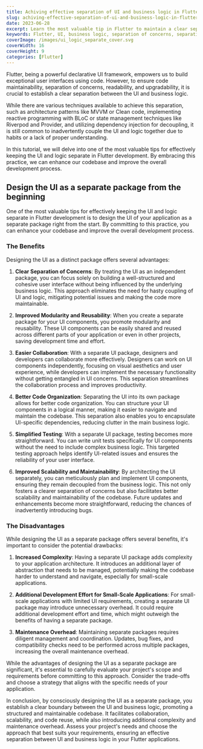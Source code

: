 ```yaml
---
title: Achiving effective separation of UI and business logic in Flutter
slug: achiving-effective-separation-of-ui-and-business-logic-in-flutter
date: 2023-06-28
excerpt: Learn the most valuable tip in Flutter to maintain a clear separation between UI and business logic. Enhance codebase, improve development process, and enjoy benefits like modularity, collaboration, and better code organization.
keywords: Flutter, UI, business logic, separation of concerns, separation of UI and logic, Flutter development, Flutter tutorial, Flutter guide, Advanced Flutter
coverImage: /images/ui_logic_separate_cover.svg
coverWidth: 16
coverHeight: 9
categories: [Flutter]
---
```


Flutter, being a powerful declarative UI framework, empowers us to build exceptional user interfaces using code. However, to ensure code maintainability, separation of concerns, readability, and upgradability, it is crucial to establish a clear separation between the UI and business logic.

While there are various techniques available to achieve this separation, such as architecture patterns like MVVM or Clean code, implementing reactive programming with BLoC or state management techniques like Riverpod and Provider, and utilizing dependency injection for decoupling, it is still common to inadvertently couple the UI and logic together due to habits or a lack of proper understanding.

In this tutorial, we will delve into one of the most valuable tips for effectively keeping the UI and logic separate in Flutter development. By embracing this practice, we can enhance our codebase and improve the overall development process. 

## Design the UI as a separate package from the beginning

One of the most valuable tips for effectively keeping the UI and logic separate in Flutter development is to design the UI of your application as a separate package right from the start. By committing to this practice, you can enhance your codebase and improve the overall development process.

### The Benefits

Designing the UI as a distinct package offers several advantages:

1. **Clear Separation of Concerns**: By treating the UI as an independent package, you can focus solely on building a well-structured and cohesive user interface without being influenced by the underlying business logic. This approach eliminates the need for hasty coupling of UI and logic, mitigating potential issues and making the code more maintainable.
    
2. **Improved Modularity and Reusability**: When you create a separate package for your UI components, you promote modularity and reusability. These UI components can be easily shared and reused across different parts of your application or even in other projects, saving development time and effort.
    
3. **Easier Collaboration**: With a separate UI package, designers and developers can collaborate more effectively. Designers can work on UI components independently, focusing on visual aesthetics and user experience, while developers can implement the necessary functionality without getting entangled in UI concerns. This separation streamlines the collaboration process and improves productivity.
    
4. **Better Code Organization**: Separating the UI into its own package allows for better code organization. You can structure your UI components in a logical manner, making it easier to navigate and maintain the codebase. This separation also enables you to encapsulate UI-specific dependencies, reducing clutter in the main business logic.
    
5. **Simplified Testing**: With a separate UI package, testing becomes more straightforward. You can write unit tests specifically for UI components without the need to include complex business logic. This targeted testing approach helps identify UI-related issues and ensures the reliability of your user interface.

6. **Improved Scalability and Maintainability**: By architecting the UI separately, you can meticulously plan and implement UI components, ensuring they remain decoupled from the business logic. This not only fosters a clearer separation of concerns but also facilitates better scalability and maintainability of the codebase. Future updates and enhancements become more straightforward, reducing the chances of inadvertently introducing bugs.

### The Disadvantages

While designing the UI as a separate package offers several benefits, it's important to consider the potential drawbacks:

1. **Increased Complexity**: Having a separate UI package adds complexity to your application architecture. It introduces an additional layer of abstraction that needs to be managed, potentially making the codebase harder to understand and navigate, especially for small-scale applications.

2. **Additional Development Effort for Small-Scale Applications**: For small-scale applications with limited UI requirements, creating a separate UI package may introduce unnecessary overhead. It could require additional development effort and time, which might outweigh the benefits of having a separate package.

3. **Maintenance Overhead**: Maintaining separate packages requires diligent management and coordination. Updates, bug fixes, and compatibility checks need to be performed across multiple packages, increasing the overall maintenance overhead.

While the advantages of designing the UI as a separate package are significant, it's essential to carefully evaluate your project's scope and requirements before committing to this approach. Consider the trade-offs and choose a strategy that aligns with the specific needs of your application.

In conclusion, by consciously designing the UI as a separate package, you establish a clear boundary between the UI and business logic, promoting a structured and maintainable codebase. It facilitates collaboration, scalability, and code reuse, while also introducing additional complexity and maintenance overhead. Assess your project's needs and choose the approach that best suits your requirements, ensuring an effective separation between UI and business logic in your Flutter applications.
